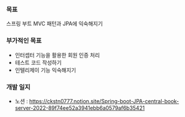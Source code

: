 ### 목표
스프링 부트 MVC 패턴과 JPA에 익숙해지기

### 부가적인 목표
- 인터셉터 기능을 활용한 회원 인증 처리
- 테스트 코드 작성하기
- 인텔리제이 기능 익숙해지기

### 개발 일지 
- 노션 : https://ckstn0777.notion.site/Spring-boot-JPA-central-book-server-2022-89f74ee52a3941ebb6a0579af6b35421